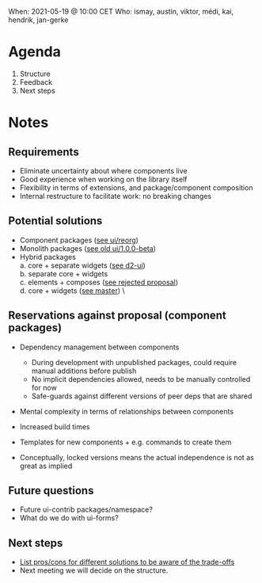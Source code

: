 When: 2021-05-19 @ 10:00 CET
Who: ismay, austin, viktor, médi, kai, hendrik, jan-gerke  

# Agenda

1.  Structure
2.  Feedback
3.  Next steps

# Notes

## Requirements

-   Eliminate uncertainty about where components live
-   Good experience when working on the library itself
-   Flexibility in terms of extensions, and package/component composition
-   Internal restructure to facilitate work: no breaking changes

## Potential solutions

-   Component packages ([see ui/reorg](https://github.com/dhis2/ui/tree/reorg/components))
-   Monolith packages ([see old ui/1.0.0-beta](https://github.com/dhis2/ui-core/tree/de5584950e9b7827a24d7611c7f0984d5aa366cd/src))
-   Hybrid packages \
    a.  core + separate widgets ([see d2-ui](https://github.com/dhis2/d2-ui/tree/master/packages)) \
    b.  separate core + widgets \
    c.  elements + composes ([see rejected proposal](https://github.com/dhis2/ui/pull/549)) \
    d.  core + widgets ([see master](https://github.com/dhis2/ui)) \

## Reservations against proposal (component packages)

-   Dependency management between components
    -   During development with unpublished packages, could require manual additions before publish
    -   No implicit dependencies allowed, needs to be manually controlled for now
    -   Safe-guards against different versions of peer deps that are shared

-   Mental complexity in terms of relationships between components

-   Increased build times

-   Templates for new components + e.g. commands to create them

-   Conceptually, locked versions means the actual independence is not as great as implied

## Future questions

-   Future ui-contrib packages/namespace?
-   What do we do with ui-forms?

## Next steps

-   [List pros/cons for different solutions to be aware of the trade-offs](https://docs.google.com/document/d/1CJxndnkkvA_hYq9u9PbMO_dxr-wD5_baNQRPW11VZzw/edit?usp=sharing)
-   Next meeting we will decide on the structure.
